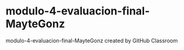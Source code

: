 # modulo-4-evaluacion-final-MayteGonz
modulo-4-evaluacion-final-MayteGonz created by GitHub Classroom
